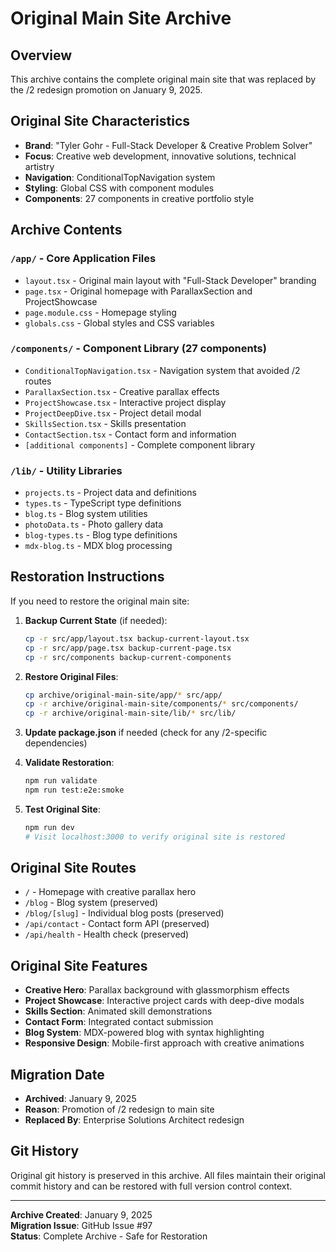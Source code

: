 # Original Main Site Archive

## Overview
This archive contains the complete original main site that was replaced by the /2 redesign promotion on January 9, 2025.

## Original Site Characteristics
- **Brand**: "Tyler Gohr - Full-Stack Developer & Creative Problem Solver"
- **Focus**: Creative web development, innovative solutions, technical artistry
- **Navigation**: ConditionalTopNavigation system
- **Styling**: Global CSS with component modules
- **Components**: 27 components in creative portfolio style

## Archive Contents

### `/app/` - Core Application Files
- `layout.tsx` - Original main layout with "Full-Stack Developer" branding
- `page.tsx` - Original homepage with ParallaxSection and ProjectShowcase
- `page.module.css` - Homepage styling
- `globals.css` - Global styles and CSS variables

### `/components/` - Component Library (27 components)
- `ConditionalTopNavigation.tsx` - Navigation system that avoided /2 routes
- `ParallaxSection.tsx` - Creative parallax effects
- `ProjectShowcase.tsx` - Interactive project display
- `ProjectDeepDive.tsx` - Project detail modal
- `SkillsSection.tsx` - Skills presentation
- `ContactSection.tsx` - Contact form and information
- `[additional components]` - Complete component library

### `/lib/` - Utility Libraries
- `projects.ts` - Project data and definitions
- `types.ts` - TypeScript type definitions
- `blog.ts` - Blog system utilities
- `photoData.ts` - Photo gallery data
- `blog-types.ts` - Blog type definitions
- `mdx-blog.ts` - MDX blog processing

## Restoration Instructions
If you need to restore the original main site:

1. **Backup Current State** (if needed):
   ```bash
   cp -r src/app/layout.tsx backup-current-layout.tsx
   cp -r src/app/page.tsx backup-current-page.tsx
   cp -r src/components backup-current-components
   ```

2. **Restore Original Files**:
   ```bash
   cp archive/original-main-site/app/* src/app/
   cp -r archive/original-main-site/components/* src/components/
   cp -r archive/original-main-site/lib/* src/lib/
   ```

3. **Update package.json** if needed (check for any /2-specific dependencies)

4. **Validate Restoration**:
   ```bash
   npm run validate
   npm run test:e2e:smoke
   ```

5. **Test Original Site**:
   ```bash
   npm run dev
   # Visit localhost:3000 to verify original site is restored
   ```

## Original Site Routes
- `/` - Homepage with creative parallax hero
- `/blog` - Blog system (preserved)
- `/blog/[slug]` - Individual blog posts (preserved)
- `/api/contact` - Contact form API (preserved)
- `/api/health` - Health check (preserved)

## Original Site Features
- **Creative Hero**: Parallax background with glassmorphism effects
- **Project Showcase**: Interactive project cards with deep-dive modals
- **Skills Section**: Animated skill demonstrations
- **Contact Form**: Integrated contact submission
- **Blog System**: MDX-powered blog with syntax highlighting
- **Responsive Design**: Mobile-first approach with creative animations

## Migration Date
- **Archived**: January 9, 2025
- **Reason**: Promotion of /2 redesign to main site
- **Replaced By**: Enterprise Solutions Architect redesign

## Git History
Original git history is preserved in this archive. All files maintain their original commit history and can be restored with full version control context.

---

**Archive Created**: January 9, 2025  
**Migration Issue**: GitHub Issue #97  
**Status**: Complete Archive - Safe for Restoration